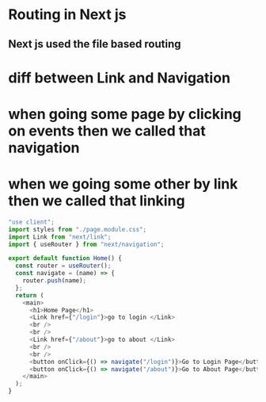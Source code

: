 # Routing in Next js

## Next js used the file based routing

# diff between Link and Navigation

# when going some page by clicking on events then we called that navigation

# when we going some other by link then we called that linking

```javascript
"use client";
import styles from "./page.module.css";
import Link from "next/link";
import { useRouter } from "next/navigation";

export default function Home() {
  const router = useRouter();
  const navigate = (name) => {
    router.push(name);
  };
  return (
    <main>
      <h1>Home Page</h1>
      <Link href={"/login"}>go to login </Link>
      <br />
      <br />
      <Link href={"/about"}>go to about </Link>
      <br />
      <br />
      <button onClick={() => navigate("/login")}>Go to Login Page</button>
      <button onClick={() => navigate("/about")}>Go to About Page</button>
    </main>
  );
}
```
